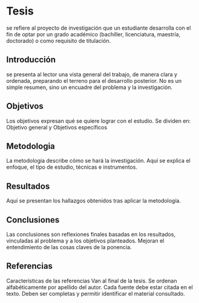 # Tesis
se refiere al proyecto de investigación que un estudiante desarrolla con el fin de optar por un grado académico (bachiller, licenciatura, maestría, doctorado) o como requisito de titulación.
## Introducción
se presenta al lector una vista general del trabajo, de manera clara y ordenada, preparando el terreno para el desarrollo posterior. No es un simple resumen, sino un encuadre del problema y la investigación.
## Objetivos
Los objetivos expresan qué se quiere lograr con el estudio. Se dividen en:
Objetivo general y Objetivos específicos
## Metodologia
La metodología describe cómo se hará la investigación. Aquí se explica el enfoque, el tipo de estudio, técnicas e instrumentos.
## Resultados
Aquí se presentan los hallazgos obtenidos tras aplicar la metodología.
## Conclusiones
Las conclusiones son reflexiones finales basadas en los resultados, vinculadas al problema y a los objetivos planteados.
Mejoran el entendimiento de las cosas claves de la ponencia.
## Referencias
Características de las referencias
Van al final de la tesis.
Se ordenan alfabéticamente por apellido del autor.
Cada fuente debe estar citada en el texto.
Deben ser completas y permitir identificar el material consultado.